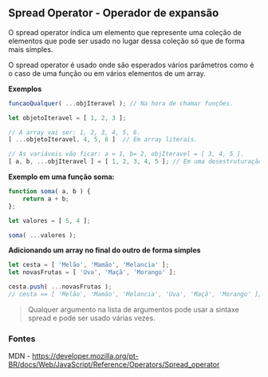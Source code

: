 ## Spread Operator - Operador de expansão

O spread operator índica um elemento que represente uma coleção de elementos que pode ser usado no lugar dessa coleção só que de
forma mais simples.  

O spread operator é usado onde são esperados vários parâmetros como é o caso de uma função ou em vários elementos de um array.

**Exemplos**

```js
funcaoQualquer( ...objIteravel ); // Na hora de chamar funções.
```

```js
let objetoIteravel = [ 1, 2, 3 ];

// A array vai ser: 1, 2, 3, 4, 5, 6.
[ ...objetoIteravel, 4, 5, 6 ]  // Em array literais.
```

```js
// As variáveis vão ficar: a = 1, b= 2, objIteravel = [ 3, 4, 5 ].
[ a, b, ...objIteravel ] = [ 1, 2, 3, 4, 5 ]; // Em uma desestruturação(destructuring assignment).
```

**Exemplo em uma função soma:**
```js
function soma( a, b ) {
    return a + b;
};

let valores = [ 5, 4 ];

soma( ...valores );
```

**Adicionando um array no final do outro de forma simples**

```js
let cesta = [ 'Melão', 'Mamão', 'Melancia' ];
let novasFrutas = [ 'Uva', 'Maçã', 'Morango' ];

cesta.push( ...novasFrutas );
// cesta == [ 'Melão', 'Mamão', 'Melancia', 'Uva', 'Maçã', 'Morango' ];

```

> Qualquer argumento na lista de argumentos pode usar a sintaxe spread e pode ser usado várias vezes.


### Fontes

MDN - https://developer.mozilla.org/pt-BR/docs/Web/JavaScript/Reference/Operators/Spread_operator

